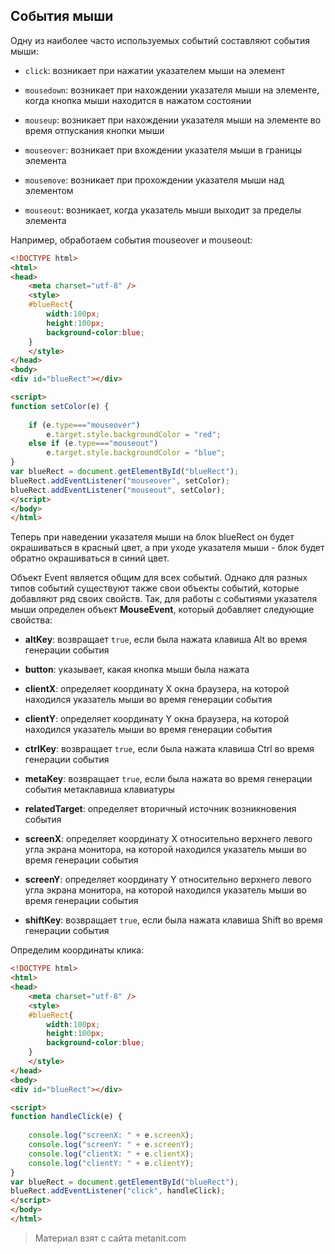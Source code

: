 ## События мыши

Одну из наиболее часто используемых событий составляют события мыши:

- `click`: возникает при нажатии указателем мыши на элемент

- `mousedown`: возникает при нахождении указателя мыши на элементе, когда кнопка мыши находится в нажатом состоянии

- `mouseup`: возникает при нахождении указателя мыши на элементе во время отпускания кнопки мыши

- `mouseover`: возникает при вхождении указателя мыши в границы элемента

- `mousemove`: возникает при прохождении указателя мыши над элементом

- `mouseout`: возникает, когда указатель мыши выходит за пределы элемента

Например, обработаем события mouseover и mouseout:

```html
<!DOCTYPE html>
<html>
<head>
    <meta charset="utf-8" />
    <style>
    #blueRect{
        width:100px;
        height:100px;
        background-color:blue;
    }
    </style>
</head>
<body>
<div id="blueRect"></div>

<script>
function setColor(e) {
    
    if (e.type==="mouseover")
        e.target.style.backgroundColor = "red";
    else if (e.type==="mouseout")
        e.target.style.backgroundColor = "blue";
}
var blueRect = document.getElementById("blueRect");
blueRect.addEventListener("mouseover", setColor);
blueRect.addEventListener("mouseout", setColor);
</script>
</body>
</html>
```

Теперь при наведении указателя мыши на блок blueRect он будет окрашиваться в красный цвет, а при уходе указателя мыши - блок будет обратно окрашиваться в синий цвет.

Объект Event является общим для всех событий. Однако для разных типов событий существуют также свои объекты событий, которые добавляют ряд своих свойств. Так, для работы с событиями указателя мыши определен объект **MouseEvent**, который добавляет следующие свойства:

- **altKey**: возвращает `true`, если была нажата клавиша Alt во время генерации события

- **button**: указывает, какая кнопка мыши была нажата

- **clientX**: определяет координату Х окна браузера, на которой находился указатель мыши во время генерации события

- **clientY**: определяет координату Y окна браузера, на которой находился указатель мыши во время генерации события

- **ctrlKey**: возвращает `true`, если была нажата клавиша Ctrl во время генерации события

- **metaKey**: возвращает `true`, если была нажата во время генерации события метаклавиша клавиатуры

- **relatedTarget**: определяет вторичный источник возникновения события

- **screenX**: определяет координату Х относительно верхнего левого угла экрана монитора, на которой находился указатель мыши во время генерации события

- **screenY**: определяет координату Y относительно верхнего левого угла экрана монитора, на которой находился указатель мыши во время генерации события

- **shiftKey**: возвращает `true`, если была нажата клавиша Shift во время генерации события

Определим координаты клика:

```html
<!DOCTYPE html>
<html>
<head>
    <meta charset="utf-8" />
    <style>
    #blueRect{
        width:100px;
        height:100px;
        background-color:blue;
    }
    </style>
</head>
<body>
<div id="blueRect"></div>

<script>
function handleClick(e) {
    
    console.log("screenX: " + e.screenX);
    console.log("screenY: " + e.screenY);
    console.log("clientX: " + e.clientX);
    console.log("clientY: " + e.clientY);
}
var blueRect = document.getElementById("blueRect");
blueRect.addEventListener("click", handleClick);
</script>
</body>
</html>
```


> Материал взят с сайта metanit.com